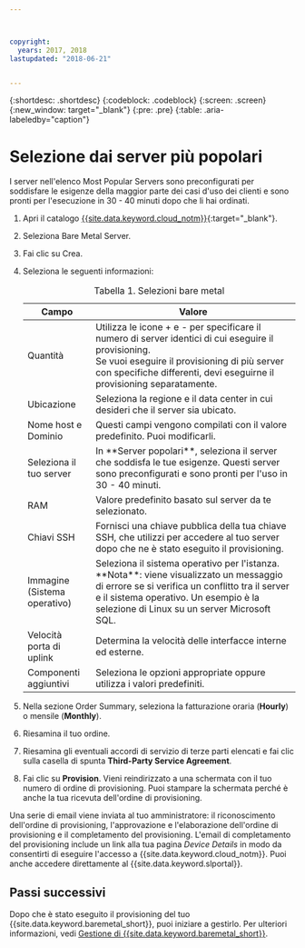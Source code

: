 ```yaml
---



copyright:
  years: 2017, 2018
lastupdated: "2018-06-21"


---
```


{:shortdesc: .shortdesc}
{:codeblock: .codeblock}
{:screen: .screen}
{:new_window: target="_blank"}
{:pre: .pre}
{:table: .aria-labeledby="caption"}


# Selezione dai server più popolari
I server nell'elenco Most Popular Servers sono preconfigurati per soddisfare le esigenze della maggior parte dei casi d'uso dei clienti e sono pronti per l'esecuzione in 30 - 40 minuti dopo che li hai ordinati.
1. Apri il catalogo [{{site.data.keyword.cloud_notm}}](https://console.bluemix.net/catalog/){:target="_blank"}.   
2. Seleziona Bare Metal Server.
3. Fai clic su Crea.
2. Seleziona le seguenti informazioni:
    <table>
    <CAPTION>Tabella 1. Selezioni bare metal</CAPTION>
    <THEAD>
    <TR>
    <th>Campo</th>
    <th>Valore</th>
    </TR>
    </THEAD>
    <TBODY>
    <tr>
    <td>Quantità</td>
    <td>Utilizza le icone + e - per specificare il numero di server identici di cui eseguire il provisioning. <br>Se vuoi eseguire il provisioning di più server con specifiche differenti, devi eseguirne il provisioning separatamente.
    <tr>
    <td>Ubicazione</td>
    <td>Seleziona la regione e il data center in cui desideri che il server sia ubicato.</td>
    </tr>
    <tr>
    <tr>
    <td>Nome host e Dominio</td>
    <td>Questi campi vengono compilati con il valore predefinito. Puoi modificarli.</td>
    </tr>
    <tr>
    <td>Seleziona il tuo server</td>
    <td>In **Server popolari**, seleziona il server che soddisfa le tue esigenze. Questi server sono preconfigurati e sono pronti per l'uso in 30 - 40 minuti.
    </tr>
    <tr>
    <td>RAM</td>
    <td>Valore predefinito basato sul server da te selezionato.</td>
    </tr>
    <tr>
    <td>Chiavi SSH</td>
    <td>Fornisci una chiave pubblica della tua chiave SSH, che utilizzi per accedere al tuo server dopo che ne è stato eseguito il provisioning.</td>
    </tr>
    <tr>
    <td>Immagine<br>(Sistema operativo)</td>
    <td>Seleziona il sistema operativo per l'istanza. **Nota**: viene visualizzato un messaggio di errore se si verifica un conflitto tra il server e il sistema operativo. Un esempio è la selezione di Linux su un server Microsoft SQL.</td>
    </tr>
    <td>Velocità porta di uplink</td>
    <td>Determina la velocità delle interfacce interne ed esterne.</td>
    </tr>
    <tr>
    <td>Componenti aggiuntivi</td>
    <td> Seleziona le opzioni appropriate oppure utilizza i valori predefiniti.</td>
    </tr>
    </TBODY>
    </table>

3.  Nella sezione Order Summary, seleziona la fatturazione oraria (**Hourly**) o mensile (**Monthly**).
4.  Riesamina il tuo ordine.
5.  Riesamina gli eventuali accordi di servizio di terze parti elencati e fai clic sulla casella di spunta **Third-Party Service Agreement**.
6.  Fai clic su **Provision**. Vieni reindirizzato a una schermata con il tuo numero di ordine di provisioning. Puoi stampare la schermata perché è anche la tua ricevuta dell'ordine di provisioning.

 Una serie di email viene inviata al tuo amministratore: il riconoscimento dell'ordine di provisioning, l'approvazione e l'elaborazione dell'ordine di provisioning e il completamento del provisioning. L'email di completamento del provisioning include un link alla tua pagina *Device Details* in modo da consentirti di eseguire l'accesso a {{site.data.keyword.cloud_notm}}. Puoi anche accedere direttamente al {{site.data.keyword.slportal}}.


## Passi successivi
Dopo che è stato eseguito il provisioning del tuo {{site.data.keyword.baremetal_short}}, puoi iniziare a gestirlo. Per ulteriori informazioni, vedi [Gestione di {{site.data.keyword.baremetal_short}}](../bare-metal/managing.html).

